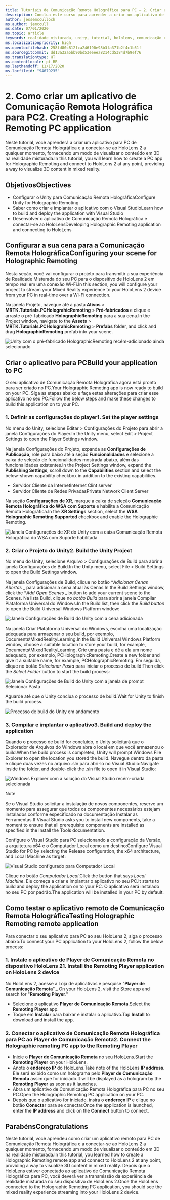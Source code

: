 ```yaml
---
title: Tutoriais de Comunicação Remota Holográfica para PC – 2. Criar um aplicativo de Comunicação Remota Holográfica para PC
description: Conclua este curso para aprender a criar um aplicativo de PC para uma experiência de realidade misturada do seu PC para o HoloLens 2.
author: jessemcculloch
ms.author: jemccull
ms.date: 07/01/2020
ms.topic: article
keywords: realidade misturada, unity, tutorial, hololens, comunicação remota holográfica do PC, Visual Studio
ms.localizationpriority: high
ms.openlocfilehash: 258fd80c812fca246190e98b3fa371b2f4c1b51f
ms.sourcegitcommit: dd13a32a5bb90bd53eeeea8214cd5384d7b9ef76
ms.translationtype: HT
ms.contentlocale: pt-BR
ms.lasthandoff: 11/17/2020
ms.locfileid: "94679235"
---
```

# <a name="2-creating-a-holographic-remoting-pc-application"></a><span data-ttu-id="9a8ff-105">2. Como criar um aplicativo de Comunicação Remota Holográfica para PC</span><span class="sxs-lookup"><span data-stu-id="9a8ff-105">2. Creating a Holographic Remoting PC application</span></span>

<span data-ttu-id="9a8ff-106">Neste tutorial, você aprenderá a criar um aplicativo para PC de Comunicação Remota Holográfica e a conectar-se ao HoloLens 2 a qualquer momento, fornecendo um modo de visualizar o conteúdo em 3D na realidade misturada.</span><span class="sxs-lookup"><span data-stu-id="9a8ff-106">In this tutorial, you will learn how to create a PC app for Holographic Remoting and connect to HoloLens 2 at any point, providing a way to visualize 3D content in mixed reality.</span></span>

## <a name="objectives"></a><span data-ttu-id="9a8ff-107">Objetivos</span><span class="sxs-lookup"><span data-stu-id="9a8ff-107">Objectives</span></span>

* <span data-ttu-id="9a8ff-108">Configurar o Unity para Comunicação Remota Holográfica</span><span class="sxs-lookup"><span data-stu-id="9a8ff-108">Configure Unity for Holographic Remoting</span></span>
* <span data-ttu-id="9a8ff-109">Saber como criar e implantar o aplicativo com o Visual Studio</span><span class="sxs-lookup"><span data-stu-id="9a8ff-109">Learn how to build and deploy the application with Visual Studio</span></span>
* <span data-ttu-id="9a8ff-110">Desenvolver o aplicativo de Comunicação Remota Holográfica e conectar-se ao HoloLens</span><span class="sxs-lookup"><span data-stu-id="9a8ff-110">Developing Holographic Remoting application and connecting to HoloLens</span></span>

## <a name="configuring-your-scene-for-holographic-remoting"></a><span data-ttu-id="9a8ff-111">Configurar a sua cena para a Comunicação Remota Holográfica</span><span class="sxs-lookup"><span data-stu-id="9a8ff-111">Configuring your scene for Holographic Remoting</span></span>

<span data-ttu-id="9a8ff-112">Nesta seção, você vai configurar o projeto para transmitir a sua experiência de Realidade Misturada do seu PC para o dispositivo de HoloLens 2 em tempo real em uma conexão Wi-Fi.</span><span class="sxs-lookup"><span data-stu-id="9a8ff-112">In this section, you will configure your project to stream your Mixed Reality experience to your HoloLens 2 device from your PC in real-time over a Wi-Fi connection.</span></span>

<span data-ttu-id="9a8ff-113">Na janela Projeto, navegue até a pasta **Ativos** > **MRTK.Tutorials.PCHolograhicRemoting** > **Pré-fabricados** e clique e arraste o pré-fabricado **HolographicRemoting** para a sua cena.</span><span class="sxs-lookup"><span data-stu-id="9a8ff-113">In the Project window, navigate to the **Assets** > **MRTK.Tutorials.PCHolograhicRemoting** > **Prefabs** folder, and click and drag **HolographicRemoting** prefab into your scene.</span></span>

![Unity com o pré-fabricado HolographicRemoting recém-adicionado ainda selecionado](images/mrlearning-pc-holographic-remoting/Tutorial2-Section1-Step1-1.png)

## <a name="build-your-application-to-pc"></a><span data-ttu-id="9a8ff-115">Criar o aplicativo para PC</span><span class="sxs-lookup"><span data-stu-id="9a8ff-115">Build your application to PC</span></span>

<span data-ttu-id="9a8ff-116">O seu aplicativo de Comunicação Remota Holográfica agora está pronto para ser criado no PC.</span><span class="sxs-lookup"><span data-stu-id="9a8ff-116">Your Holographic Remoting app is now ready to build on your PC.</span></span> <span data-ttu-id="9a8ff-117">Siga as etapas abaixo e faça estas alterações para criar esse aplicativo no seu PC.</span><span class="sxs-lookup"><span data-stu-id="9a8ff-117">Follow the below steps and make these changes to build this application on to your PC.</span></span>

### <a name="1-set-the-player-settings"></a><span data-ttu-id="9a8ff-118">1. Definir as configurações do player</span><span class="sxs-lookup"><span data-stu-id="9a8ff-118">1. Set the player settings</span></span>

<span data-ttu-id="9a8ff-119">No menu do Unity, selecione Editar > Configurações do Projeto para abrir a janela Configurações do Player.</span><span class="sxs-lookup"><span data-stu-id="9a8ff-119">In the Unity menu, select Edit > Project Settings to open the Player Settings window.</span></span>

<span data-ttu-id="9a8ff-120">Na janela Configurações do Projeto, expanda as **Configurações de Publicação**, role para baixo até a seção **Funcionalidades** e selecione a caixa de seleção de funcionalidades mostrada abaixo, além das funcionalidades existentes.</span><span class="sxs-lookup"><span data-stu-id="9a8ff-120">In the Project Settings window, expand the **Publishing Settings**, scroll down to the **Capabilities** section and select the below-shown capability checkbox in addition to the existing capabilities.</span></span>

* <span data-ttu-id="9a8ff-121">Servidor Cliente da Internet</span><span class="sxs-lookup"><span data-stu-id="9a8ff-121">Internet Clint server</span></span>
* <span data-ttu-id="9a8ff-122">Servidor Cliente de Redes Privadas</span><span class="sxs-lookup"><span data-stu-id="9a8ff-122">Private Network Client Server</span></span>

<span data-ttu-id="9a8ff-123">Na seção **Configurações de XR**, marque a caixa de seleção **Comunicação Remota Holográfica do WSA com Suporte** e habilite a Comunicação Remota Holográfica.</span><span class="sxs-lookup"><span data-stu-id="9a8ff-123">In the **XR Settings** section, select the **WSA Holographic Remoting Supported** checkbox and enable the Holographic Remoting.</span></span>

![Janela Configurações de XR do Unity com a caixa Comunicação Remota Holográfica do WSA com Suporte habilitada](images/mrlearning-pc-holographic-remoting/Tutorial2-Section2-Step1-1.png)

### <a name="2-build-the-unity-project"></a><span data-ttu-id="9a8ff-125">2. Criar o Projeto do Unity</span><span class="sxs-lookup"><span data-stu-id="9a8ff-125">2. Build the Unity Project</span></span>

<span data-ttu-id="9a8ff-126">No menu do Unity, selecione Arquivo > Configurações de Build para abrir a janela Configurações de Build.</span><span class="sxs-lookup"><span data-stu-id="9a8ff-126">In the Unity menu, select File > Build Settings to open the Build Settings window.</span></span>

<span data-ttu-id="9a8ff-127">Na janela Configurações de Build, clique no botão \**_Adicionar Cenas Abertas_* _ para adicionar a cena atual às Cenas.</span><span class="sxs-lookup"><span data-stu-id="9a8ff-127">In the Build Settings window, click the \**_Add Open Scenes_* _ button to add your current scene to the Scenes.</span></span> <span data-ttu-id="9a8ff-128">Na lista Build, clique no _*_botão Build_*_ para abrir a janela Compilar Plataforma Universal do Windows:</span><span class="sxs-lookup"><span data-stu-id="9a8ff-128">In the Build list, then click the _*_Build button_*_ to open the Build Universal Windows Platform window:</span></span>

![Janela Configurações de Build do Unity com a cena adicionada](images/mrlearning-pc-holographic-remoting/Tutorial2-Section2-Step2-1.png)

<span data-ttu-id="9a8ff-130">Na janela Criar Plataforma Universal do Windows, escolha uma localização adequada para armazenar o seu build, por exemplo, Documents\MixedRealityLearning.</span><span class="sxs-lookup"><span data-stu-id="9a8ff-130">In the Build Universal Windows Platform window, choose a suitable location to store your build, for example, Documents\MixedRealityLearning.</span></span> <span data-ttu-id="9a8ff-131">Crie uma pasta e dê a ela um nome adequado, por exemplo, PCHolographicRemoting.</span><span class="sxs-lookup"><span data-stu-id="9a8ff-131">Create a new folder and give it a suitable name, for example, PCHolographicRemoting.</span></span> <span data-ttu-id="9a8ff-132">Em seguida, clique no botão _*_Selecionar Pasta_*_ para iniciar o processo de build:</span><span class="sxs-lookup"><span data-stu-id="9a8ff-132">Then click the _*_Select Folder_*_ button to start the build process:</span></span>

![Janela Configurações de Build do Unity com a janela de prompt Selecionar Pasta](images/mrlearning-pc-holographic-remoting/Tutorial2-Section2-Step2-2.png)

<span data-ttu-id="9a8ff-134">Aguarde até que o Unity conclua o processo de build.</span><span class="sxs-lookup"><span data-stu-id="9a8ff-134">Wait for Unity to finish the build process.</span></span>

![Processo de build do Unity em andamento](images/mrlearning-pc-holographic-remoting/Tutorial2-Section2-Step2-3.png)

### <a name="3-build-and-deploy-the-application"></a><span data-ttu-id="9a8ff-136">3. Compilar e implantar o aplicativo</span><span class="sxs-lookup"><span data-stu-id="9a8ff-136">3. Build and deploy the application</span></span>

<span data-ttu-id="9a8ff-137">Quando o processo de build for concluído, o Unity solicitará que o Explorador de Arquivos do Windows abra o local em que você armazenou o build.</span><span class="sxs-lookup"><span data-stu-id="9a8ff-137">When the build process is completed, Unity will prompt Windows File Explorer to open the location you stored the build.</span></span> <span data-ttu-id="9a8ff-138">Navegue dentro da pasta e clique duas vezes no arquivo .sln para abri-lo no Visual Studio:</span><span class="sxs-lookup"><span data-stu-id="9a8ff-138">Navigate inside the folder, and double-click the .sln file to open it in Visual Studio:</span></span>

![Windows Explorer com a solução do Visual Studio recém-criada selecionada](images/mrlearning-pc-holographic-remoting/Tutorial2-Section2-Step3-1.png)

> [!NOTE]
> <span data-ttu-id="9a8ff-140">Se o Visual Studio solicitar a instalação de novos componentes, reserve um momento para assegurar que todos os componentes necessários estejam instalados conforme especificado na documentação Instalar as Ferramentas.</span><span class="sxs-lookup"><span data-stu-id="9a8ff-140">If Visual Studio asks you to install new components, take a moment to ensure that all prerequisite components are installed as specified in the Install the Tools documentation.</span></span>

<span data-ttu-id="9a8ff-141">Configure o Visual Studio para PC selecionando a configuração da Versão, a arquitetura x64 e o Computador Local como um destino:</span><span class="sxs-lookup"><span data-stu-id="9a8ff-141">Configure Visual Studio for PC by selecting the Release configuration, the x64 architecture, and Local Machine as target:</span></span>

![Visual Studio configurado para Computador Local](images/mrlearning-pc-holographic-remoting/Tutorial2-Section2-Step3-2.png)

<span data-ttu-id="9a8ff-143">Clique no botão _*_Computador Local_*_.</span><span class="sxs-lookup"><span data-stu-id="9a8ff-143">Click the button that says _*_Local Machine_*_.</span></span> <span data-ttu-id="9a8ff-144">Ele começa a criar e implantar o aplicativo no seu PC.</span><span class="sxs-lookup"><span data-stu-id="9a8ff-144">It starts to build and deploy the application on to your PC.</span></span> <span data-ttu-id="9a8ff-145">O aplicativo será instalado no seu PC por padrão.</span><span class="sxs-lookup"><span data-stu-id="9a8ff-145">The application will be installed in your PC by default.</span></span>

## <a name="testing-holographic-remoting-remote-application"></a><span data-ttu-id="9a8ff-146">Como testar o aplicativo remoto de Comunicação Remota Holográfica</span><span class="sxs-lookup"><span data-stu-id="9a8ff-146">Testing Holographic Remoting remote application</span></span>

<span data-ttu-id="9a8ff-147">Para conectar o seu aplicativo para PC ao seu HoloLens 2, siga o processo abaixo:</span><span class="sxs-lookup"><span data-stu-id="9a8ff-147">To connect your PC application to your HoloLens 2, follow the below process:</span></span>

### <a name="1-install-the-remoting-player-application-on-hololens-2-device"></a><span data-ttu-id="9a8ff-148">1. Instale o aplicativo de Player de Comunicação Remota no dispositivo HoloLens 2</span><span class="sxs-lookup"><span data-stu-id="9a8ff-148">1. Install the Remoting Player application on HoloLens 2 device</span></span>

<span data-ttu-id="9a8ff-149">No HoloLens 2, acesse a Loja de aplicativos e pesquise "**Player de Comunicação Remota**".</span><span class="sxs-lookup"><span data-stu-id="9a8ff-149">_ On your HoloLens 2, visit the Store app and search for "**Remoting Player**."</span></span>
* <span data-ttu-id="9a8ff-150">Selecione o aplicativo **Player de Comunicação Remota**.</span><span class="sxs-lookup"><span data-stu-id="9a8ff-150">Select the **Remoting Player** app.</span></span>
* <span data-ttu-id="9a8ff-151">Toque em **Instalar** para baixar e instalar o aplicativo.</span><span class="sxs-lookup"><span data-stu-id="9a8ff-151">Tap **Install** to download and install the app.</span></span>

### <a name="2-connect-the-holographic-remoting-pc-app-to-the-remoting-player"></a><span data-ttu-id="9a8ff-152">2. Conectar o aplicativo de Comunicação Remota Holográfica para PC ao Player de Comunicação Remota</span><span class="sxs-lookup"><span data-stu-id="9a8ff-152">2. Connect the Holographic remoting PC app to the Remoting Player</span></span>

* <span data-ttu-id="9a8ff-153">Inicie o **Player de Comunicação Remota** no seu HoloLens.</span><span class="sxs-lookup"><span data-stu-id="9a8ff-153">Start the **Remoting Player** on your HoloLens.</span></span>
* <span data-ttu-id="9a8ff-154">Anote o **endereço IP** do HoloLens.</span><span class="sxs-lookup"><span data-stu-id="9a8ff-154">Take note of the HoloLens **IP address**.</span></span> <span data-ttu-id="9a8ff-155">Ele será exibido como um holograma pelo **Player de Comunicação Remota** assim que for iniciado.</span><span class="sxs-lookup"><span data-stu-id="9a8ff-155">It will be displayed as a hologram by the **Remoting Player** as soon as it launches.</span></span>
* <span data-ttu-id="9a8ff-156">Abra um aplicativo de Comunicação Remota Holográfica para PC no seu PC.</span><span class="sxs-lookup"><span data-stu-id="9a8ff-156">Open the Holographic Remoting PC application on your PC.</span></span>
* <span data-ttu-id="9a8ff-157">Depois que o aplicativo for iniciado, insira o **endereço IP** e clique no botão **Conectar** para se conectar.</span><span class="sxs-lookup"><span data-stu-id="9a8ff-157">Once the application is launched, enter the **IP address** and click on the **Connect**  button to connect.</span></span>

## <a name="congratulations"></a><span data-ttu-id="9a8ff-158">Parabéns</span><span class="sxs-lookup"><span data-stu-id="9a8ff-158">Congratulations</span></span>

<span data-ttu-id="9a8ff-159">Neste tutorial, você aprendeu como criar um aplicativo remoto para PC de Comunicação Remota Holográfica e a conectar-se ao HoloLens 2 a qualquer momento, fornecendo um modo de visualizar o conteúdo em 3D na realidade misturada.</span><span class="sxs-lookup"><span data-stu-id="9a8ff-159">In this tutorial, you learned how to create a Holographic Remoting remote app and connect to HoloLens 2 at any point, providing a way to visualize 3D content in mixed reality.</span></span> <span data-ttu-id="9a8ff-160">Depois que o HoloLens estiver conectado ao aplicativo de Comunicação Remota Holográfica para PC, você deverá ver a transmissão da experiência de realidade misturada no seu dispositivo de HoloLens 2.</span><span class="sxs-lookup"><span data-stu-id="9a8ff-160">Once the HoloLens connected to the Holographic Remoting PC application, you should see the mixed reality experience streaming into your HoloLens 2 device.</span></span>

